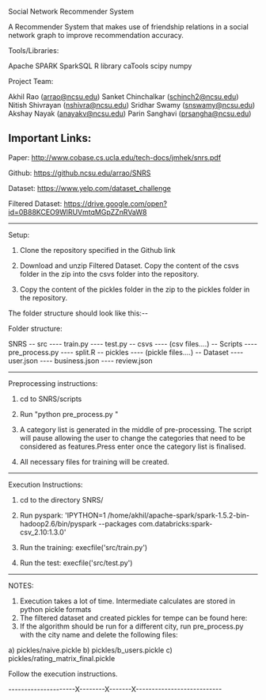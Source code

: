 Social Network Recommender System

A Recommender System that makes use of friendship relations in a social network graph to improve recommendation accuracy.

Tools/Libraries:

Apache SPARK
SparkSQL
R library caTools
scipy
numpy

Project Team:

Akhil Rao (arrao@ncsu.edu)
Sanket Chinchalkar (schinch2@ncsu.edu)
Nitish Shivrayan (nshivra@ncsu.edu)
Sridhar Swamy (snswamy@ncsu.edu)
Akshay Nayak (anayakv@ncsu.edu)
Parin Sanghavi (prsangha@ncsu.edu)

Important Links:
----------------------------------------------------------------

Paper: http://www.cobase.cs.ucla.edu/tech-docs/jmhek/snrs.pdf

Github: https://github.ncsu.edu/arrao/SNRS

Dataset: https://www.yelp.com/dataset_challenge

Filtered Dataset: https://drive.google.com/open?id=0B88KCEO9WlRUVmtqMGpZZnRVaW8 


-----------------------------------------------------------------

Setup:

1) Clone the repository specified in the Github link

2) Download and unzip Filtered Dataset. Copy the content of the csvs folder in the zip into the csvs folder into the repository.

3) Copy the content of the pickles folder in the zip to the pickles folder in the repository.

The folder structure should look like this:--

Folder structure:

SNRS
-- src
---- train.py
---- test.py 
-- csvs
---- (csv files....)
-- Scripts
---- pre_process.py
---- split.R
-- pickles
---- (pickle files....)
-- Dataset
---- user.json
---- business.json
---- review.json

-----------------------------------------------------------------

Preprocessing instructions:

1) cd to SNRS/scripts

2) Run "python pre_process.py <city-name>"

3) A category list is generated in the middle of pre-processing. The script will pause allowing the user to change the categories that need to be considered as features.Press enter once the category list is finalised.

4) All necessary files for training will be created.

-----------------------------------------------------------------

Execution Instructions:

1) cd to the directory SNRS/

2) Run pyspark: 'IPYTHON=1 /home/akhil/apache-spark/spark-1.5.2-bin-hadoop2.6/bin/pyspark --packages com.databricks:spark-csv_2.10:1.3.0'

3) Run the training: execfile('src/train.py')

4) Run the test: execfile('src/test.py')  

-----------------------------------------------------------------

NOTES:
1) Execution takes a lot of time. Intermediate calculates are stored in python pickle formats
2) The filtered dataset and created pickles for tempe can be found here: 
3) If the algorithm should be run for a different city, run pre_process.py with the city name and delete the following files:

a) pickles/naive.pickle 
b) pickles/b_users.pickle
c) pickles/rating_matrix_final.pickle

Follow the execution instructions.

---------------------X--------X-------X---------------------------
